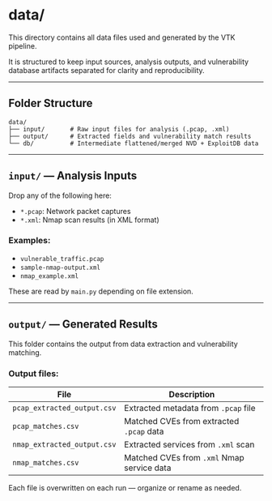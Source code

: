 # data/

This directory contains all data files used and generated by the VTK pipeline.

It is structured to keep input sources, analysis outputs, and vulnerability database artifacts separated for clarity and reproducibility.

---

## Folder Structure

```
data/
├── input/       # Raw input files for analysis (.pcap, .xml)
├── output/      # Extracted fields and vulnerability match results
└── db/          # Intermediate flattened/merged NVD + ExploitDB data
```

---

## `input/` — Analysis Inputs

Drop any of the following here:

- `*.pcap`: Network packet captures
- `*.xml`: Nmap scan results (in XML format)

### Examples:
- `vulnerable_traffic.pcap`
- `sample-nmap-output.xml`
- `nmap_example.xml`

These are read by `main.py` depending on file extension.

---

## `output/` — Generated Results

This folder contains the output from data extraction and vulnerability matching.

### Output files:

| File                          | Description                                |
|-------------------------------|--------------------------------------------|
| `pcap_extracted_output.csv`   | Extracted metadata from `.pcap` file       |
| `pcap_matches.csv`            | Matched CVEs from extracted `.pcap` data   |
| `nmap_extracted_output.csv`   | Extracted services from `.xml` scan        |
| `nmap_matches.csv`            | Matched CVEs from `.xml` Nmap service data |

Each file is overwritten on each run — organize or rename as needed.
